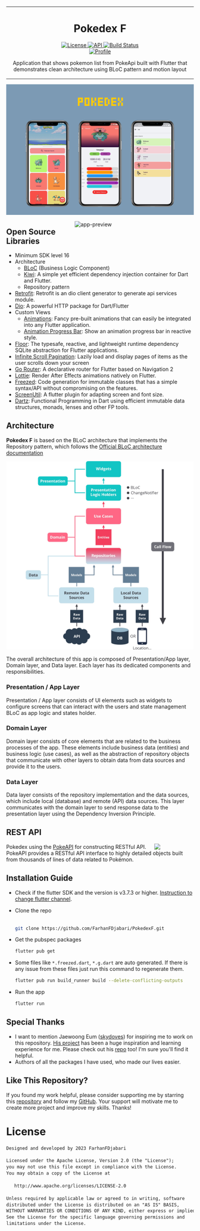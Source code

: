 <table align="center"><tr><td align="center" width="9999">

# **Pokedex F**

<a href="https://opensource.org/licenses/Apache-2.0">
  <img alt="License" src="https://img.shields.io/badge/License-Apache%202.0-blue.svg"/>
</a>
<a href="https://android-arsenal.com/api?level=16">
  <img alt="API" src="https://img.shields.io/badge/API-16%2B-brightgreen.svg?style=flat"/>
</a>
<a href="https://github.com/FarhanFDjabari/PokedexF/actions">
  <img alt="Build Status" src="https://github.com/FarhanFDjabari/PokedexF/workflows/Flutter%20Android%20Release/badge.svg"/>
</a> <br>
<a href="https://github.com/FarhanFDjabari">
  <img alt="Profile" src="https://img.shields.io/badge/Github-FarhanFDjabari-blue?style=plastic&logo=github"/>
</a>

Application that shows pokemon list from PokeApi built with Flutter that demonstrates clean architecture using BLoC pattern and motion layout
</td></tr></table>

<p align="center"> 
  <img src="previews/preview.png" alt="screenshot"/>
</p>

<img src="previews/preview.gif" align="right" width="320" alt="app-preview"/>

## Open Source Libraries

- Minimum SDK level 16
- Architecture
  - [BLoC](https://bloclibrary.dev/) (Business Logic Component)
  - [Kiwi](https://pub.dev/packages/kiwi): A simple yet efficient dependency injection container for Dart and Flutter.
  - Repository pattern
- [Retrofit](https://pub.dev/packages/retrofit): Retrofit is an dio client generator to generate api services module.
- [Dio](https://pub.dev/packages/dio): A powerful HTTP package for Dart/Flutter
- Custom Views
  - [Animations](https://pub.dev/packages/animations): Fancy pre-built animations that can easily be integrated into any Flutter application.
  - [Animation Progress Bar](https://pub.dev/packages/flutter_animation_progress_bar): Show an animation progress bar in reactive style.
- [Floor](https://pub.dev/packages/floor): The typesafe, reactive, and lightweight runtime dependency SQLite abstraction for Flutter applications.
- [Infinite Scroll Pagination](https://pub.dev/packages/infinite_scroll_pagination): Lazily load and display pages of items as the user scrolls down your screen
- [Go Router](https://pub.dev/packages/go_router): A declarative router for Flutter based on Navigation 2
- [Lottie](https://pub.dev/packages/lottie): Render After Effects animations natively on Flutter.
- [Freezed](https://pub.dev/packages/freezed): Code generation for immutable classes that has a simple syntax/API without compromising on the features.
- [ScreenUtil](https://pub.dev/packages/flutter_screenutil): A flutter plugin for adapting screen and font size.
- [Dartz](https://pub.dev/packages/dartz): Functional Programming in Dart using efficient immutable data structures, monads, lenses and other FP tools.

## Architecture

**Pokedex F** is based on the BLoC architecture that implements the Repository pattern, which follows the [Official BLoC architecture documentation](https://bloclibrary.dev/#/architecture)

![architecture](figures/figure1.jpeg)

The overall architecture of this app is composed of Presentation/App layer, Domain layer, and Data layer. Each layer has its dedicated components and responsibilities.

### Presentation / App Layer

Presentation / App layer consists of UI elements such as widgets to configure screens that can interact with the users and state management BLoC as app logic and states holder.

### Domain Layer

Domain layer consists of core elements that are related to the business processes of the app. These elements include business data (entities) and business logic (use cases), as well as the abstraction of repository objects that communicate with other layers to obtain data from data sources and provide it to the users.

### Data Layer

Data layer consists of the repository implementation and the data sources, which include local (database) and remote (API) data sources. This layer communicates with the domain layer to send response data to the presentation layer using the Dependency Inversion Principle.

## REST API

<img src="https://user-images.githubusercontent.com/24237865/83422649-d1b1d980-a464-11ea-8c91-a24fdf89cd6b.png" align="right" width="21%"/>

Pokedex using the [PokeAPI](https://pokeapi.co/) for constructing RESTful API.<br>
PokeAPI provides a RESTful API interface to highly detailed objects built from thousands of lines of data related to Pokémon.

## Installation Guide

- Check if the flutter SDK and the version is v3.7.3 or higher. [Instruction to change flutter channel](https://github.com/flutter/flutter/wiki/Flutter-build-release-channels#how-to-change-channels).

- Clone the repo

  ```sh

  git clone https://github.com/FarhanFDjabari/PokedexF.git

  ```

- Get the pubspec packages

  ```sh
  flutter pub get
  ```

- Some files like `*.freezed.dart`, `*.g.dart` are auto generated. If there is any issue from these files just run this command to regenerate them.

  ```sh
  flutter pub run build_runner build --delete-conflicting-outputs
  ```

- Run the app

  ```sh
  flutter run
  ```

## Special Thanks

- I want to mention Jaewoong Eum ([skydoves](https://github.com/skydoves)) for inspiring me to work on this repository. [His project](https://github.com/skydoves/Pokedex) has been a huge inspiration and learning experience for me. Please check out his [repo](https://github.com/skydoves?tab=repositories) too! I'm sure you'll find it helpful.
- Authors of all the packages I have used, who made our lives easier.

## Like This Repository?

If you found my work helpful, please consider supporting me by starring this [repository](https://github.com/FarhanFDjabari/PokedexF/stargazers) and follow my [GitHub](https://github.com/FarhanFDjabari). Your support will motivate me to create more project and improve my skills. Thanks!

# License

```xml
Designed and developed by 2023 FarhanFDjabari

Licensed under the Apache License, Version 2.0 (the "License");
you may not use this file except in compliance with the License.
You may obtain a copy of the License at

   http://www.apache.org/licenses/LICENSE-2.0

Unless required by applicable law or agreed to in writing, software
distributed under the License is distributed on an "AS IS" BASIS,
WITHOUT WARRANTIES OR CONDITIONS OF ANY KIND, either express or implied.
See the License for the specific language governing permissions and
limitations under the License.
```
